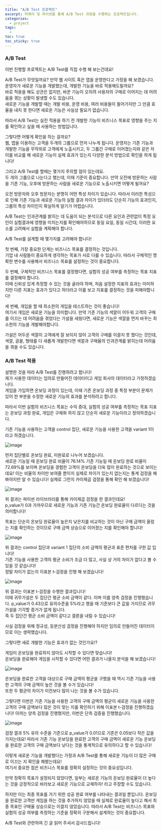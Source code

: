 ```yaml
---
title: "A/B Test 프로젝트"
excerpt: 빅쿼리 및 파이썬을 통해 A/B Test 과정을 수행하는 프로젝트입니다.
categories:
  - project
tags:
  - 
toc: true
toc_sticky: true
---
```


### A/B Test

이번 진행할 프로젝트는 A/B Test를 직접 수행 해 보는건데요!

A/B Test가 무엇일까요? 만약 웹 사이트 혹은 앱을 운영한다고 가정을 해 보겠습니다.   
운영자가 새로운 기능을 개발했는데, 개발한 기능을 바로 적용해도될까요?   
바로 적용을 해도 상관은 없지만, 바꾼 기능이 오히려 사용자의 구매로 이어지는 데 어려움을 겪는 상황이 발생할 수도 있습니다.   
새로운 기능을 개발할 때는 개발 비용, 운영 비용, 여러 비용들이 들어가지만 그 만큼 효율을 내지 못 한다면 새로운 기능은 사실상 필요가 없습니다.   

따라서 A/B Test는 실전 적용을 하기 전 개발한 기능이 비즈니스 목표로 영향을 주는 지를 확인하고 싶을 때 사용하는 방법입니다.   

그렇다면 어떻게 확인을 하는 걸까요?   
웹, 앱을 이용하는 고객을 두개의 그룹으로 먼저 나누게 됩니다. 운영자는 기존 기능과 개발한 기능을 무작위로 고객에게 노출시키고, 두 그룹간 구매로 이어졌는지와 같은 차이를 비교를 해 새로운 기능이 실제 효과가 있는지 다양한 분석 방법으로 확인을 하게 됩니다!

그리고 A/B Test를 할때는 몇가지 주의할 점이 있는데요.   
두 개의 그룹으로 나눈다고 했는데, 이때 기준이 중요합니다. 만약 오전에 방문하는 사람을 기존 기능, 오후에 방문하는 사람을 새로운 기능으로 노출시키면 어떻게 될까요?   

오전 방문자와 오후 방문자는 분명히 어떤 특성 차이가 있습니다. 따라서 이러한 특성으로 인해 기존 기능과 새로운 기능의 실험 결과 차이가 있더라도 단순히 기능의 효과인지, 그룹의 특성 차이인지 확실하게 알기가 어렵습니다.   

A/B Test는 인과관계를 밝히는 데 도움이 되는 분석으로 다른 요인과 관련없이 특정 요인이 실험결과에 영향을 미치는지를 확인해야하므로 동일 요일, 동일 시간대, 이러한 요소를 고려해서 실험을 계획해야 합니다.

A/B Test를 설계할 때 몇가지를 고려해야 합니다!

첫 번째, 가장 중요한 단계는 비즈니스 목표를 결정하는 것입니다.   
기업 내 사람들이 중요하게 생각하는 목표가 서로 다를 수 있습니다. 따라서 구체적인 명확한 변수를 사용해서 비즈니스 목표를 설정하는 것이 중요합니다.   

두 번째, 구체적인 비즈니스 목표를 결정했다면, 실험의 성공 여부를 측정하는 목표 지표를 결정해야 합니다.   
이때 신뢰성 있게 측정할 수 있는 것을 골라야 하며, 처음 설정한 지표의 효과는 미미하지만 다른 지표는 효과가 있다고 하더라고 이를 보고 지표를 결정하는 것을 피해야합니다!

세 번째, 개입을 할 때 최소한의 개입을 테스트하는 것이 좋습니다!   
여기서 개입은 새로운 기능을 의미합니다. 만약 기존 기능의 색깔이 어두워 고객의 구매를 이끄는 데 어려움을 겪었다는 가설을 세웠다면, 새로운 기능은 색깔을 먼저 바꾸는 최소한의 기능을 개발해야합니다.   

가설은 어두운 색깔이 고객에게 잘 보이지 않아 고객의 구매를 이끌지 못 했다는 것인데, 색깔, 글꼴, 형태를 다 새롭게 개발한다면 색깔과 구매율의 인과관계를 밝히는데 어려움을 겪을 수도 있습니다.   

### A/B Test 적용

설명한 것을 따라 A/B Test를 진행하려고 합니다!   
제가 사용한 데이터는 임의로 만들어진 데이터이고 게임 회사의 데이터라고 가정하겠습니다.   
게임을 가입하면 온보딩 과정이 있는데, 이때 기존 온보딩 과정 중 특정 부분이 문제가 있어 한 부분을 수정한 새로운 기능의 효과를 분석하려고 합니다.   

따라서 이번 실험의 비즈니스 목표는 수익 증대, 실험의 성공 여부를 측정하는 목표 지표는 온보딩 과정 완료, 개입은 구체화 하지 않고 단순히 새로운 기능이라고 정의하겠습니다.

기존 기능을 사용하는 고객을 control 집단, 새로운 기능을 사용한 고객을 variant 1이라고 하겠습니다.

![image](https://github.com/wbin0718/RFM_Analysis/assets/104637982/bd196d8b-f470-4fda-b6d4-802a54836eb2)      

먼저 집단별로 온보딩 완료, 미완료로 나누어 보겠습니다.   
새로운 기능일 때 온보딩 완료 비율이 76.14% 기존 기능일 때 온보딩 완료 비율이 72.69%를 보이며 온보딩을 경험한 고객이 온보딩을 더욱 많이 완료하는 것으로 보이는데요! 이는 비율의 차이만 보여줄 뿐이지 실제로 차이가 있는지 없는지는 통계 검정을 해 봐야지만 알 수 있습니다! 실제로 그런지 카이제곱 검정을 통해 확인 해 보겠습니다!     

![image](https://github.com/wbin0718/google_analytics_dashboard/assets/104637982/0e759f94-e099-41d2-858b-dc1acbe1274d)   

위 결과는 파이썬 라이브러리를 통해 카이제곱 검정을 한 결과인데요!   
p_value가 0과 가까우므로 새로운 기능과 기존 기능간 온보딩 완료율이 다르다는 것을 의미합니다!

목표는 단순히 온보딩 완료율이 높은지 낮은지를 비교하는 것이 아닌 구매 금액이 올랐는 지를 확인하는 것이므로 구매 금액 상승으로 이어졌는 지를 확인해야 합니다!   

![image](https://github.com/wbin0718/RFM_Analysis/assets/104637982/48c46f77-c6e9-4288-bd9c-5d9c06e6cace)

위 결과는 control 집단과 variant 1 집단의 소비 금액의 평균과 표준 편차를 구한 값 입니다!   
기존 기능을 사용한 고객의 평균 소비가 조금 더 많고, 사실 상 거의 차이가 없다고 볼 수 있을 것 같습니다!   
정말 차이가 없는지 이표본 t-검정을 진행 해 보겠습니다!

![image](https://github.com/wbin0718/google_analytics_dashboard/assets/104637982/1acb3266-e75f-4bf0-914d-0c22a2ca9453)   

위 결과는 이표본 t-검정을 수행한 결과입니다!   
이때 귀무가설은 두 집단간 평균 소비 금액이 같다. 이며 이를 양측 검정을 진행했습니다. p_value가 0.43으로 유의수준을 5%라고 했을 때 기준보다 큰 값을 가지므로 귀무가설을 기각할 증거가 없게 됩니다.   
즉 두 집단간 평균 소비 금액이 같다고 결론을 내릴 수 있습니다!

사실 검정을 위해 정규성, 등분산성 검정을 진행해야 하지만 임의로 만들어진 데이터이므로 이는 생략했습니다.   

그렇다면 새로 개발한 기능은 효과가 없는 것인가요!?   

게임이 온보딩을 완료하지 않아도 시작할 수 있다면 맞습니다!   
온보딩을 완료해야 게임을 시작할 수 있다면 어떤 결과가 나올지 분석을 해 보겠습니다!   

![image](https://github.com/wbin0718/google_analytics_dashboard/assets/104637982/13eb2e5d-ea51-4ad2-9798-fc27a7562041)

온보딩을 완료한 고객을 대상으로 구매 금액의 평균을 구했을 때 역시 기존 기능을 사용한 고객의 구매 금액이 높은 것을 볼 수가 있습니다!   
또한 두 평균의 차이가 이전보다 많이 나는 것을 볼 수가 있습니다.   

그렇다면 이번은 기존 기능을 사용한 고객의 구매 금액의 평균이 새로운 기능을 사용한 고객의 구매 금액보다 많은 것이 맞는 지를 확인하기 위해 이표본 t-검정을 진행하겠습니다! 아까는 양측 검정을 진행했지만, 이번은 단측 검증을 진행했습니다.   

![image](https://github.com/wbin0718/google_analytics_dashboard/assets/104637982/af0801b4-160c-4909-b6c1-b8e3c9c7218c)

검정 결과 5% 유의 수준을 기준으로 p_value가 0.01으로 기준은 0.05보다 작은 값을 가지는데요! 따라서 기존 기능 온보딩을 완료한 고객의 구매 금액이 새로운 기능 온보딩을 완료한 고객의 구매 금액보다 낮다는 것을 통계적으로 유의하다고 할 수 있습니다! 

이렇게 새로운 기능을 개발했다는 가정과 A/B Test를 통해 새로운 기능이 더 많은 구매로 이끄는 지 확인을 해봤는데요!   
여기서 중요한 점은 비즈니스 목표를 정확히 설정하는 것의 중요성입니다.   

만약 정확히 목표가 설정되지 않았다면, 일부는 새로운 기능의 온보딩 완료율이 더 높다는 것을 긍정적으로 바라보고 새로운 기능으로 교체하자! 라고 주장할 수도 있습니다.   

하지만 이는 최종 목표를 가기 위한 성공 완료 여부를 나타내는 결과일 뿐입니다. 온보딩을 완료한 고객만 게임을 하는 것을 추가하지 않았을 때 실제로 완료율이 높다고 해서 최종 목표인 구매율 상승으로는 이끌지 않았습니다. 따라서 A/B Test는 비즈니스 목표와 실험의 성공 여부를 측정하는 기준을 정확히 구분해서 설계하는 것이 중요합니다.   

A/B Test와 관련하여 긴 글 읽어 주셔서 감사드립니다!







